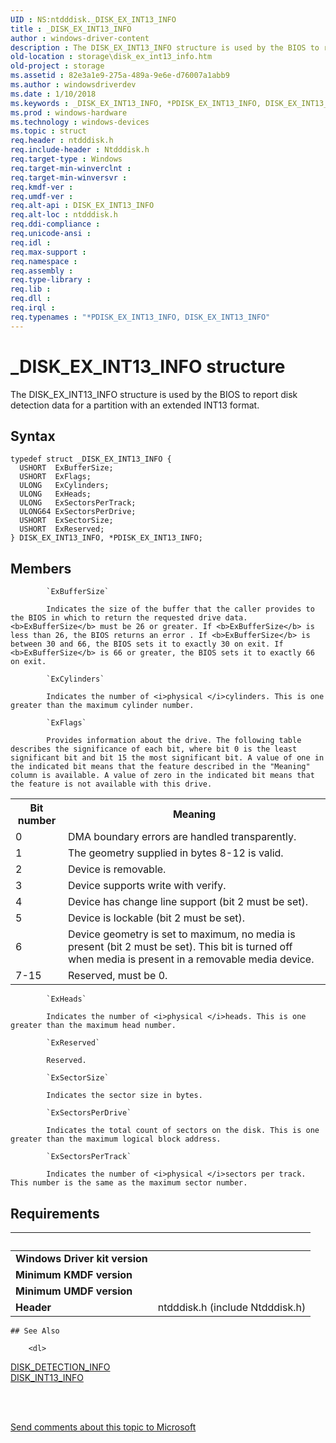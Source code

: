 ```yaml
---
UID : NS:ntdddisk._DISK_EX_INT13_INFO
title : _DISK_EX_INT13_INFO
author : windows-driver-content
description : The DISK_EX_INT13_INFO structure is used by the BIOS to report disk detection data for a partition with an extended INT13 format.
old-location : storage\disk_ex_int13_info.htm
old-project : storage
ms.assetid : 82e3a1e9-275a-489a-9e6e-d76007a1abb9
ms.author : windowsdriverdev
ms.date : 1/10/2018
ms.keywords : _DISK_EX_INT13_INFO, *PDISK_EX_INT13_INFO, DISK_EX_INT13_INFO
ms.prod : windows-hardware
ms.technology : windows-devices
ms.topic : struct
req.header : ntdddisk.h
req.include-header : Ntdddisk.h
req.target-type : Windows
req.target-min-winverclnt : 
req.target-min-winversvr : 
req.kmdf-ver : 
req.umdf-ver : 
req.alt-api : DISK_EX_INT13_INFO
req.alt-loc : ntdddisk.h
req.ddi-compliance : 
req.unicode-ansi : 
req.idl : 
req.max-support : 
req.namespace : 
req.assembly : 
req.type-library : 
req.lib : 
req.dll : 
req.irql : 
req.typenames : "*PDISK_EX_INT13_INFO, DISK_EX_INT13_INFO"
---
```


# _DISK_EX_INT13_INFO structure
The DISK_EX_INT13_INFO structure is used by the BIOS to report disk detection data for a partition with an extended INT13 format.

## Syntax
````
typedef struct _DISK_EX_INT13_INFO {
  USHORT  ExBufferSize;
  USHORT  ExFlags;
  ULONG   ExCylinders;
  ULONG   ExHeads;
  ULONG   ExSectorsPerTrack;
  ULONG64 ExSectorsPerDrive;
  USHORT  ExSectorSize;
  USHORT  ExReserved;
} DISK_EX_INT13_INFO, *PDISK_EX_INT13_INFO;
````

## Members

        
            `ExBufferSize`

            Indicates the size of the buffer that the caller provides to the BIOS in which to return the requested drive data. <b>ExBufferSize</b> must be 26 or greater. If <b>ExBufferSize</b> is less than 26, the BIOS returns an error . If <b>ExBufferSize</b> is between 30 and 66, the BIOS sets it to exactly 30 on exit. If <b>ExBufferSize</b> is 66 or greater, the BIOS sets it to exactly 66 on exit.
        
            `ExCylinders`

            Indicates the number of <i>physical </i>cylinders. This is one greater than the maximum cylinder number.
        
            `ExFlags`

            Provides information about the drive. The following table describes the significance of each bit, where bit 0 is the least significant bit and bit 15 the most significant bit. A value of one in the indicated bit means that the feature described in the "Meaning" column is available. A value of zero in the indicated bit means that the feature is not available with this drive.

<table>
<tr>
<th>Bit number </th>
<th>Meaning</th>
</tr>
<tr>
<td>
0 

</td>
<td>
DMA boundary errors are handled transparently. 

</td>
</tr>
<tr>
<td>
1 

</td>
<td>
The geometry supplied in bytes 8-12 is valid. 

</td>
</tr>
<tr>
<td>
2 

</td>
<td>
Device is removable. 

</td>
</tr>
<tr>
<td>
3 

</td>
<td>
Device supports write with verify. 

</td>
</tr>
<tr>
<td>
4 

</td>
<td>
Device has change line support (bit 2 must be set). 

</td>
</tr>
<tr>
<td>
5 

</td>
<td>
Device is lockable (bit 2 must be set). 

</td>
</tr>
<tr>
<td>
6 

</td>
<td>
Device geometry is set to maximum, no media is present (bit 2 must be set). This bit is turned off when media is present in a removable media device. 

</td>
</tr>
<tr>
<td>
7-15 

</td>
<td>
Reserved, must be 0. 

</td>
</tr>
</table>
        
            `ExHeads`

            Indicates the number of <i>physical </i>heads. This is one greater than the maximum head number.
        
            `ExReserved`

            Reserved.
        
            `ExSectorSize`

            Indicates the sector size in bytes.
        
            `ExSectorsPerDrive`

            Indicates the total count of sectors on the disk. This is one greater than the maximum logical block address.
        
            `ExSectorsPerTrack`

            Indicates the number of <i>physical </i>sectors per track. This number is the same as the maximum sector number.


## Requirements
| &nbsp; | &nbsp; |
| ---- |:---- |
| **Windows Driver kit version** |  |
| **Minimum KMDF version** |  |
| **Minimum UMDF version** |  |
| **Header** | ntdddisk.h (include Ntdddisk.h) |

    ## See Also

        <dl>
<dt>
<a href="..\ntdddisk\ns-ntdddisk-_disk_detection_info.md">DISK_DETECTION_INFO</a>
</dt>
<dt>
<a href="..\ntdddisk\ns-ntdddisk-_disk_int13_info.md">DISK_INT13_INFO</a>
</dt>
</dl>
 

 

<a href="mailto:wsddocfb@microsoft.com?subject=Documentation%20feedback [storage\storage]:%20DISK_EX_INT13_INFO structure%20 RELEASE:%20(1/10/2018)&amp;body=%0A%0APRIVACY STATEMENT%0A%0AWe use your feedback to improve the documentation. We don't use your email address for any other purpose, and we'll remove your email address from our system after the issue that you're reporting is fixed. While we're working to fix this issue, we might send you an email message to ask for more info. Later, we might also send you an email message to let you know that we've addressed your feedback.%0A%0AFor more info about Microsoft's privacy policy, see http://privacy.microsoft.com/en-us/default.aspx." title="Send comments about this topic to Microsoft">Send comments about this topic to Microsoft</a>